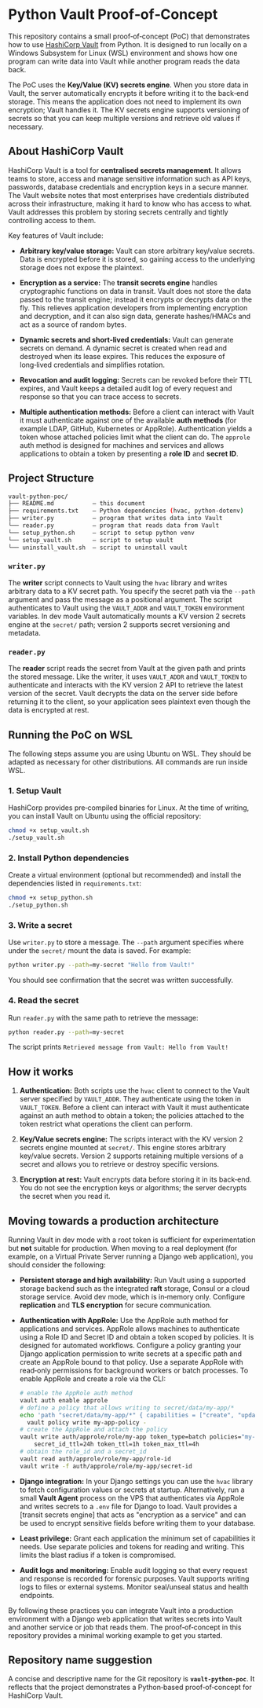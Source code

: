 # Python Vault Proof‑of‑Concept

This repository contains a small proof‑of‑concept (PoC) that demonstrates how
to use [HashiCorp Vault](https://www.vaultproject.io/) from Python.  It is
designed to run locally on a Windows Subsystem for Linux (WSL) environment and
shows how one program can write data into Vault while another program reads
the data back.

The PoC uses the **Key/Value (KV) secrets engine**.  When you store data in
Vault, the server automatically encrypts it before writing it to the
back‑end storage.  This means the application does not need to implement its
own encryption; Vault handles it. The KV secrets engine supports versioning of secrets 
so that you can keep multiple versions and retrieve old values if necessary.

## About HashiCorp Vault

HashiCorp Vault is a tool for **centralised secrets management**.  It allows
teams to store, access and manage sensitive information such as API keys,
passwords, database credentials and encryption keys in a secure manner.  The
Vault website notes that most enterprises have credentials distributed across
their infrastructure, making it hard to know who has access to what.
Vault addresses this problem by storing secrets centrally and tightly
controlling access to them.

Key features of Vault include:

* **Arbitrary key/value storage:** Vault can store arbitrary key/value
  secrets.  Data is encrypted before it is stored, so gaining access to the
  underlying storage does not expose the plaintext.

* **Encryption as a service:** The **transit secrets engine** handles
  cryptographic functions on data in transit.  Vault does not store the data
  passed to the transit engine; instead it encrypts or decrypts data on the
  fly.  This relieves application developers from implementing encryption and
  decryption, and it can also sign data, generate hashes/HMACs and act as a
  source of random bytes.

* **Dynamic secrets and short‑lived credentials:** Vault can generate secrets
  on demand.  A dynamic secret is created when read and destroyed when its
  lease expires.  This reduces the exposure of long‑lived credentials and
  simplifies rotation.

* **Revocation and audit logging:** Secrets can be revoked before their TTL
  expires, and Vault keeps a detailed audit log of every request and response
  so that you can trace access to secrets.

* **Multiple authentication methods:** Before a client can interact with
  Vault it must authenticate against one of the available **auth methods**
  (for example LDAP, GitHub, Kubernetes or AppRole).  Authentication yields
  a token whose attached policies limit what the client can do.  The
  `approle` auth method is designed for machines and services and allows
  applications to obtain a token by presenting a **role ID** and **secret
  ID**.

## Project Structure

```bash
vault-python-poc/
├── README.md           – this document
├── requirements.txt    – Python dependencies (hvac, python‑dotenv)
├── writer.py           – program that writes data into Vault
└── reader.py           – program that reads data from Vault
└── setup_python.sh     – script to setup python venv
└── setup_vault.sh      – script to setup vault
└── uninstall_vault.sh  – script to uninstall vault
```

### `writer.py`

The **writer** script connects to Vault using the `hvac` library and writes
arbitrary data to a KV secret path.  You specify the secret path via the
`--path` argument and pass the message as a positional argument.  The script
authenticates to Vault using the `VAULT_ADDR` and `VAULT_TOKEN` environment
variables.  In dev mode Vault automatically mounts a KV version 2 secrets
engine at the `secret/` path; version 2 supports secret versioning and
metadata.

### `reader.py`

The **reader** script reads the secret from Vault at the given path and
prints the stored message.  Like the writer, it uses `VAULT_ADDR` and
`VAULT_TOKEN` to authenticate and interacts with the KV version 2 API to
retrieve the latest version of the secret.  Vault decrypts the data on the
server side before returning it to the client, so your application sees
plaintext even though the data is encrypted at rest.

## Running the PoC on WSL

The following steps assume you are using Ubuntu on WSL.  They should be
adapted as necessary for other distributions.  All commands are run inside
WSL.

### 1. Setup Vault

HashiCorp provides pre‑compiled binaries for Linux.  At the time of writing,
you can install Vault on Ubuntu using the official repository:

```sh
chmod +x setup_vault.sh
./setup_vault.sh
```

### 2. Install Python dependencies

Create a virtual environment (optional but recommended) and install the
dependencies listed in `requirements.txt`:

```sh
chmod +x setup_python.sh
./setup_python.sh
```

### 3. Write a secret

Use `writer.py` to store a message.  The `--path` argument specifies where
under the `secret/` mount the data is saved.  For example:

```sh
python writer.py --path=my‑secret "Hello from Vault!"
```

You should see confirmation that the secret was written successfully.

### 4. Read the secret

Run `reader.py` with the same path to retrieve the message:

```sh
python reader.py --path=my‑secret
```

The script prints `Retrieved message from Vault: Hello from Vault!`

## How it works

1. **Authentication:** Both scripts use the `hvac` client to connect to the
   Vault server specified by `VAULT_ADDR`.  They authenticate using the token
   in `VAULT_TOKEN`.  Before a client can interact with Vault it must
   authenticate against an auth method to obtain a token; the policies attached
   to the token restrict what operations the client can perform.

2. **Key/Value secrets engine:** The scripts interact with the KV version 2
   secrets engine mounted at `secret/`.  This engine stores arbitrary
   key/value secrets.  Version 2 supports retaining multiple versions of a
   secret and allows you to retrieve or destroy specific versions.

3. **Encryption at rest:** Vault encrypts data before storing it in its
   back‑end.  You do not see the encryption keys or algorithms; the server
   decrypts the secret when you read it.

## Moving towards a production architecture

Running Vault in dev mode with a root token is sufficient for experimentation
but **not** suitable for production.  When moving to a real deployment (for
example, on a Virtual Private Server running a Django web application), you
should consider the following:

* **Persistent storage and high availability:** Run Vault using a supported
  storage backend such as the integrated **raft** storage, Consul or a cloud
  storage service.  Avoid dev mode, which is in‑memory only.  Configure
  **replication** and **TLS encryption** for secure communication.

* **Authentication with AppRole:** Use the AppRole auth method for
  applications and services.  AppRole allows machines to authenticate using
  a Role ID and Secret ID and obtain a token scoped by policies.  It is
  designed for automated workflows.  Configure a
  policy granting your Django application permission to write secrets at a
  specific path and create an AppRole bound to that policy.  Use a separate
  AppRole with read‑only permissions for background workers or batch
  processes.  To enable AppRole and create a role via the CLI:

  ```sh
  # enable the AppRole auth method
  vault auth enable approle
  # define a policy that allows writing to secret/data/my‑app/*
  echo 'path "secret/data/my‑app/*" { capabilities = ["create", "update"] }' | \
    vault policy write my‑app-policy -
  # create the AppRole and attach the policy
  vault write auth/approle/role/my‑app token_type=batch policies="my‑app-policy" \
      secret_id_ttl=24h token_ttl=1h token_max_ttl=4h
  # obtain the role_id and a secret_id
  vault read auth/approle/role/my‑app/role-id
  vault write -f auth/approle/role/my‑app/secret-id
  ```

* **Django integration:** In your Django settings you can use the `hvac`
  library to fetch configuration values or secrets at startup.  Alternatively,
  run a small **Vault Agent** process on the VPS that authenticates via
  AppRole and writes secrets to a `.env` file for Django to load.  Vault
  provides a [transit secrets engine] that acts as "encryption as a service"
  and can be used to encrypt sensitive fields before writing them to your
  database.

* **Least privilege:** Grant each application the minimum set of capabilities
  it needs.  Use separate policies and tokens for reading and writing.  This
  limits the blast radius if a token is compromised.

* **Audit logs and monitoring:** Enable audit logging so that every request
  and response is recorded for forensic purposes.  Vault supports writing
  logs to files or external systems.  Monitor seal/unseal status and health
  endpoints.

By following these practices you can integrate Vault into a production
environment with a Django web application that writes secrets into Vault and
another service or job that reads them.  The proof‑of‑concept in this
repository provides a minimal working example to get you started.

## Repository name suggestion

A concise and descriptive name for the Git repository is **`vault-python-poc`**.
It reflects that the project demonstrates a Python‑based proof‑of‑concept for
HashiCorp Vault.
